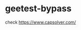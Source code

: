 # geetest-bypass
check https://www.capsolver.com/ 





















                                     